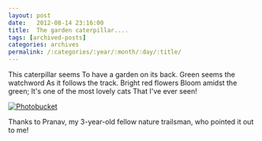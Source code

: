 ```yaml
---
layout: post
date:	2012-08-14 23:16:00
title:  The garden caterpillar....
tags: [archived-posts]
categories: archives
permalink: /:categories/:year/:month/:day/:title/
---
```

This caterpillar seems 
To have a garden on its back.
Green seems the watchword
As it follows the track.
Bright red flowers
Bloom amidst the green;
It's one of the most lovely cats
That I've ever seen!


<a href="http://s1264.photobucket.com/albums/jj483/mnypx/?action=view&amp;current=IMG_3629-2.jpg" target="_blank"><img src="http://i1264.photobucket.com/albums/jj483/mnypx/IMG_3629-2.jpg" border="0" alt="Photobucket"></a>

Thanks to Pranav, my 3-year-old fellow nature trailsman, who pointed it out to me!
